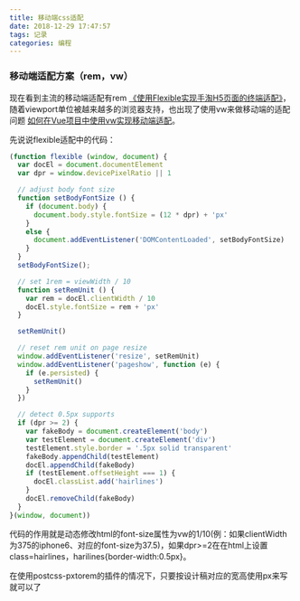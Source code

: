 ```yaml
---
title: 移动端css适配
date: 2018-12-29 17:47:57
tags: 记录
categories: 编程
---
```


### 移动端适配方案（rem，vw）

现在看到主流的移动端适配有rem [《使用Flexible实现手淘H5页面的终端适配》](https://www.w3cplus.com/mobile/lib-flexible-for-html5-layout.html)，随着viewport单位被越来越多的浏览器支持，也出现了使用vw来做移动端的适配问题 [如何在Vue项目中使用vw实现移动端适配](https://www.w3cplus.com/mobile/vw-layout-in-vue.html)。



先说说flexible适配中的代码：

```javascript
(function flexible (window, document) {
  var docEl = document.documentElement
  var dpr = window.devicePixelRatio || 1

  // adjust body font size
  function setBodyFontSize () {
    if (document.body) {
      document.body.style.fontSize = (12 * dpr) + 'px'
    }
    else {
      document.addEventListener('DOMContentLoaded', setBodyFontSize)
    }
  }
  setBodyFontSize();

  // set 1rem = viewWidth / 10
  function setRemUnit () {
    var rem = docEl.clientWidth / 10
    docEl.style.fontSize = rem + 'px'
  }

  setRemUnit()

  // reset rem unit on page resize
  window.addEventListener('resize', setRemUnit)
  window.addEventListener('pageshow', function (e) {
    if (e.persisted) {
      setRemUnit()
    }
  })

  // detect 0.5px supports
  if (dpr >= 2) {
    var fakeBody = document.createElement('body')
    var testElement = document.createElement('div')
    testElement.style.border = '.5px solid transparent'
    fakeBody.appendChild(testElement)
    docEl.appendChild(fakeBody)
    if (testElement.offsetHeight === 1) {
      docEl.classList.add('hairlines')
    }
    docEl.removeChild(fakeBody)
  }
}(window, document))
```



代码的作用就是动态修改html的font-size属性为vw的1/10(例：如果clientWidth为375的iphone6、对应的font-size为37.5)，如果dpr>=2在在html上设置class=hairlines，harilines{border-width:0.5px}。

在使用postcss-pxtorem的插件的情况下，只要按设计稿对应的宽高使用px来写就可以了

